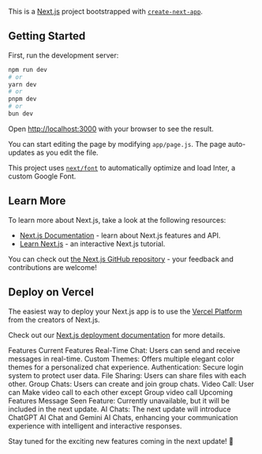 This is a [Next.js](https://nextjs.org/) project bootstrapped with [`create-next-app`](https://github.com/vercel/next.js/tree/canary/packages/create-next-app).

## Getting Started

First, run the development server:

```bash
npm run dev
# or
yarn dev
# or
pnpm dev
# or
bun dev
```

Open [http://localhost:3000](http://localhost:3000) with your browser to see the result.

You can start editing the page by modifying `app/page.js`. The page auto-updates as you edit the file.

This project uses [`next/font`](https://nextjs.org/docs/basic-features/font-optimization) to automatically optimize and load Inter, a custom Google Font.

## Learn More

To learn more about Next.js, take a look at the following resources:

- [Next.js Documentation](https://nextjs.org/docs) - learn about Next.js features and API.
- [Learn Next.js](https://nextjs.org/learn) - an interactive Next.js tutorial.

You can check out [the Next.js GitHub repository](https://github.com/vercel/next.js/) - your feedback and contributions are welcome!

## Deploy on Vercel

The easiest way to deploy your Next.js app is to use the [Vercel Platform](https://vercel.com/new?utm_medium=default-template&filter=next.js&utm_source=create-next-app&utm_campaign=create-next-app-readme) from the creators of Next.js.

Check out our [Next.js deployment documentation](https://nextjs.org/docs/deployment) for more details.

Features
Current Features
Real-Time Chat: Users can send and receive messages in real-time.
Custom Themes: Offers multiple elegant color themes for a personalized chat experience.
Authentication: Secure login system to protect user data.
File Sharing: Users can share files with each other.
Group Chats: Users can create and join group chats.
Video Call: User can Make video call to each other except Group video call
Upcoming Features
Message Seen Feature: Currently unavailable, but it will be included in the next update.
AI Chats: The next update will introduce ChatGPT AI Chat and Gemini AI Chats, enhancing your communication experience with intelligent and interactive responses.

Stay tuned for the exciting new features coming in the next update! 🎉